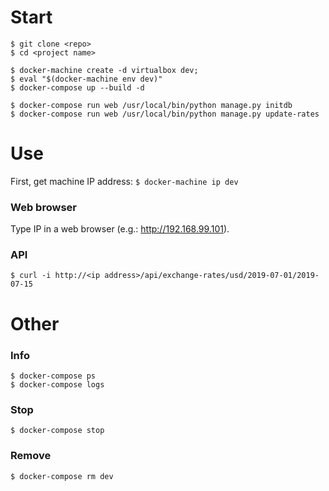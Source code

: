 # Start

```
$ git clone <repo>
$ cd <project name>

$ docker-machine create -d virtualbox dev;
$ eval "$(docker-machine env dev)"
$ docker-compose up --build -d

$ docker-compose run web /usr/local/bin/python manage.py initdb
$ docker-compose run web /usr/local/bin/python manage.py update-rates
```



# Use

First, get machine IP address: `$ docker-machine ip dev`


### Web browser

Type IP in a web browser (e.g.: http://192.168.99.101).


### API

```
$ curl -i http://<ip address>/api/exchange-rates/usd/2019-07-01/2019-07-15
```


# Other

### Info

```
$ docker-compose ps
$ docker-compose logs
```

### Stop

```
$ docker-compose stop
```

### Remove

```
$ docker-compose rm dev
```
